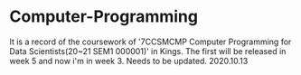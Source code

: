 # Computer-Programming

It is a record of the coursework of '7CCSMCMP Computer Programming for Data Scientists(20~21 SEM1 000001)' in Kings. 
The first will be released in week 5 and now i'm in week 3. 
Needs to be updated.
2020.10.13
